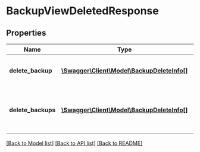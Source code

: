 # BackupViewDeletedResponse

## Properties
Name | Type | Description | Notes
------------ | ------------- | ------------- | -------------
**delete_backup** | [**\Swagger\Client\Model\BackupDeleteInfo[]**](BackupDeleteInfo.md) | Groups information about a deleted backup. | [optional] 
**delete_backups** | [**\Swagger\Client\Model\BackupDeleteInfo[]**](BackupDeleteInfo.md) | Groups information about a list of backups deleted asynchronously. | [optional] 

[[Back to Model list]](../README.md#documentation-for-models) [[Back to API list]](../README.md#documentation-for-api-endpoints) [[Back to README]](../README.md)


